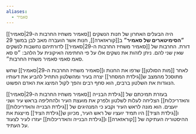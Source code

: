 ```yaml
---
aliases:
  - סאמיר
---
```

[[סאמיר משחיז החרבות ה-29|סאמיר]] היה הבעלים האחרון של חנות הנשקים **״הסימיטארים של סאמיר״** ב[[קוראזארה]], חנות אשר הועברה מאב לבן במשך 29 דורת. החרבות של [[סאמיר משחיז החרבות ה-29|סאמיר]] לדורתיהם נחשבות לנשקים שאין שני להם.
ניתן לזהות את נשקים אלו על פי החתימה האיקונית על הלהב:
״ס סא סאמ סאמי סאמיר משחיז החרבות״.

לאחר [[מות הסולטן]] שרפו את החנות ו[[סאמיר משחיז החרבות ה-29|סאמיר]] שחש מתוסכל מהמצב ש[[גילדת המסחר]] יצרה בעיר ומהשלטון התחיל להביע את דעותיו הנוגדות את השלטון ברבים, הוא סחף רבים והפך לקול המיצג את האדם הפשוט.

[[סאמיר משחיז החרבות ה-29|סאמיר]] בעזרת תמיכתם של [[גילדת הבנייה והאדריכלות]] הצליחה לעלות לשלטון ולפרק את מועצת העיר ולהחליפה בראש עיר ושני יועצים. הוא מונה לראש העיר וקבע כי המנהיגים של [[גילדת הבנייה והאדריכלות]] ו[[גילדת הציד]] היו תמיד יועציו של ראש העיר, מכיוון ש[[גילדת הציד]] מייצגת את ההיסטוריה העתיקה של [[קוראזארה]] ו[[גילדת הבנייה והאדריכלות]] יעזרו לעיר לצעוד על העתיד.